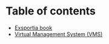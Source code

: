 # Table of contents

* [Exsportia book](README.md)
* [Virtual Management System \(VMS\)](vms/README.md)

